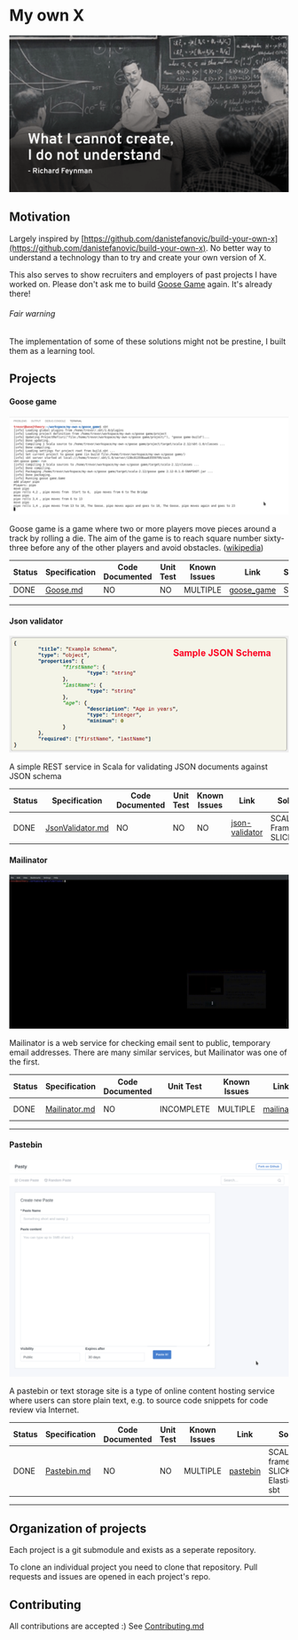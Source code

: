 # My own X
![cool bg](feynman.png)

## Motivation

Largely inspired by [https://github.com/danistefanovic/build-your-own-x](https://github.com/danistefanovic/build-your-own-x). 
No better way to understand a technology than to try and create your own version of X.

This also serves to show recruiters and employers of past projects I have worked on. Please don't ask me to build [Goose Game]() again. It's already there!

###### Fair warning
The implementation of some of these solutions might not be prestine, I built them as a learning tool.

## Projects

####  Goose game

![goose game implementation screenshot](screenshots/goose_game.png)

Goose game is a game where two or more players move pieces around a track by rolling a die. The aim of the game is to reach square number sixty-three before any of the other players and avoid obstacles. ([wikipedia](https://en.wikipedia.org/wiki/Game_of_the_Goose))

| Status |  Specification | Code Documented |  Unit Test | Known Issues | Link | Solution |
|--------|--------|--------|--------|--------|--------|--------|
|  DONE  |  [Goose.md](specs/goose.md) | NO | NO | MULTIPLE | [goose_game](goose_game) | SCALA |

*****
####  Json validator

![Json validator implementation screenshot](screenshots/json_validator.png)

A simple REST service in Scala for validating JSON documents against JSON schema

| Status |  Specification | Code Documented |  Unit Test | Known Issues | Link | Solution |
|--------|--------|--------|--------|--------|--------|--------|
|  DONE  |  [JsonValidator.md](specs/json-validator.md) | NO | NO | NO | [json-validator](json-validator) | SCALA, Play Framework!, SLICK |

####  Mailinator
![Mailinator implementation screenshot](screenshots/mailinator.gif)

Mailinator is a web service for checking email sent to public, temporary email addresses. There are many similar services, but Mailinator was one of the first.

| Status |  Specification | Code Documented |  Unit Test | Known Issues | Link | Solution |
|--------|--------|--------|--------|--------|--------|--------|
|  DONE  | [Mailinator.md](specs/mailinator.md) | NO | INCOMPLETE | MULTIPLE | [mailinator](mailinator) | SCALA, http4s |

*****

####  Pastebin

![Pastebin implementation screenshot](screenshots/pastebin.png)

A pastebin or text storage site is a type of online content hosting service where users can store plain text, e.g. to source code snippets for code review via Internet.

| Status |  Specification | Code Documented |  Unit Test | Known Issues | Link | Solution |
|--------|--------|--------|--------|--------|--------|--------|
|  DONE  |  [Pastebin.md](specs/pastebin.md) | NO | NO | MULTIPLE | [pastebin](pastebin) | SCALA, Play framework!, SLICK, ElasticSearch, sbt |




*****



## Organization of projects

Each project is a git submodule and exists as a seperate repository.

To clone an individual project you need to clone that repository.
Pull requests and issues are opened in each project's repo.

## Contributing

All contributions are accepted :) See [Contributing.md](Contributing.md)


